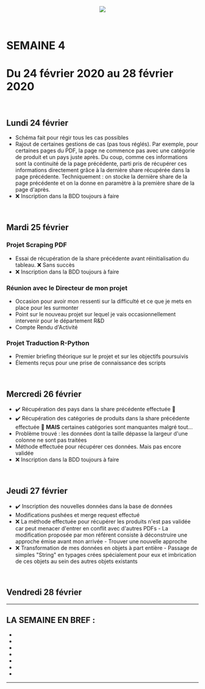 <p align="center"><img src="https://zupimages.net/up/20/06/pd6r.png"></p>
<br/>

# SEMAINE 4
# Du 24 février 2020 au 28 février 2020
<br/>

## Lundi 24 février

* Schéma fait pour régir tous les cas possibles
* Rajout de certaines gestions de cas (pas tous réglés). Par exemple, pour certaines pages du PDF, la page ne commence pas avec une catégorie de produit et un pays juste après. Du coup, comme ces informations sont la continuité de la page précédente, parti pris de récupérer ces informations directement grâce à la dernière share récupérée dans la page précédente. 
Techniquement : on stocke la dernière share de la page précédente et on la donne en paramètre à la première share de la page d'après.
* :x: Inscription dans la BDD toujours à faire
<br/>

## Mardi 25 février

### Projet Scraping PDF
* Essai de récupération de la share précédente avant réinitialisation du tableau. :x: Sans succès
* :x: Inscription dans la BDD toujours à faire

### Réunion avec le Directeur de mon projet
* Occasion pour avoir mon ressenti sur la difficulté et ce que je mets en place pour les surmonter
* Point sur le nouveau projet sur lequel je vais occasionnellement intervenir pour le département R&D
* Compte Rendu d'Activité

### Projet Traduction R-Python
* Premier briefing théorique sur le projet et sur les objectifs poursuivis
* Élements reçus pour une prise de connaissance des scripts
<br/>

## Mercredi 26 février

* :heavy_check_mark: Récupération des pays dans la share précédente effectuée :muscle:
* :heavy_check_mark: Récupération des catégories de produits dans la share précédente effectuée :muscle: **MAIS** certaines catégories sont manquantes malgré tout...
* Problème trouvé : les données dont la taille dépasse la largeur d'une colonne ne sont pas traitées
* Méthode effectuée pour récupérer ces données. Mais pas encore validée
* :x: Inscription dans la BDD toujours à faire
<br/>

## Jeudi 27 février

* :heavy_check_mark: Inscription des nouvelles données dans la base de données
* Modifications pushées et merge request effectué
* :x: La méthode effectuée pour récupérer les produits n'est pas validée car peut menacer d'entrer en conflit avec d'autres PDFs - La modification proposée par mon référent consiste à déconstruire une approche émise avant mon arrivée - Trouver une nouvelle approche
* :x: Transformation de mes données en objets à part entière - Passage de simples "String" en typages crées spécialement pour eux et imbrication de ces objets au sein des autres objets existants
<br/>

## Vendredi 28 février




---------------------------------

**LA SEMAINE EN BREF :** 
- 
- 
- 
- 
- 
- 
- 
- 

---------------------------------
